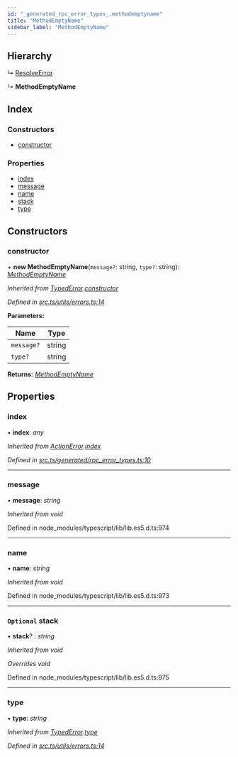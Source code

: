 ```yaml
---
id: "_generated_rpc_error_types_.methodemptyname"
title: "MethodEmptyName"
sidebar_label: "MethodEmptyName"
---
```


## Hierarchy

  ↳ [ResolveError](_generated_rpc_error_types_.resolveerror.md)

  ↳ **MethodEmptyName**

## Index

### Constructors

* [constructor](_generated_rpc_error_types_.methodemptyname.md#constructor)

### Properties

* [index](_generated_rpc_error_types_.methodemptyname.md#index)
* [message](_generated_rpc_error_types_.methodemptyname.md#message)
* [name](_generated_rpc_error_types_.methodemptyname.md#name)
* [stack](_generated_rpc_error_types_.methodemptyname.md#optional-stack)
* [type](_generated_rpc_error_types_.methodemptyname.md#type)

## Constructors

###  constructor

\+ **new MethodEmptyName**(`message?`: string, `type?`: string): *[MethodEmptyName](_generated_rpc_error_types_.methodemptyname.md)*

*Inherited from [TypedError](_utils_errors_.typederror.md).[constructor](_utils_errors_.typederror.md#constructor)*

*Defined in [src.ts/utils/errors.ts:14](https://github.com/nearprotocol/nearlib/blob/36a8ddc/src.ts/utils/errors.ts#L14)*

**Parameters:**

Name | Type |
------ | ------ |
`message?` | string |
`type?` | string |

**Returns:** *[MethodEmptyName](_generated_rpc_error_types_.methodemptyname.md)*

## Properties

###  index

• **index**: *any*

*Inherited from [ActionError](_generated_rpc_error_types_.actionerror.md).[index](_generated_rpc_error_types_.actionerror.md#index)*

*Defined in [src.ts/generated/rpc_error_types.ts:10](https://github.com/nearprotocol/nearlib/blob/36a8ddc/src.ts/generated/rpc_error_types.ts#L10)*

___

###  message

• **message**: *string*

*Inherited from void*

Defined in node_modules/typescript/lib/lib.es5.d.ts:974

___

###  name

• **name**: *string*

*Inherited from void*

Defined in node_modules/typescript/lib/lib.es5.d.ts:973

___

### `Optional` stack

• **stack**? : *string*

*Inherited from void*

*Overrides void*

Defined in node_modules/typescript/lib/lib.es5.d.ts:975

___

###  type

• **type**: *string*

*Inherited from [TypedError](_utils_errors_.typederror.md).[type](_utils_errors_.typederror.md#type)*

*Defined in [src.ts/utils/errors.ts:14](https://github.com/nearprotocol/nearlib/blob/36a8ddc/src.ts/utils/errors.ts#L14)*
